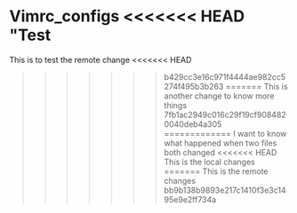 Vimrc_configs
<<<<<<< HEAD
"Test
=======
This is to test the remote change
<<<<<<< HEAD
>>>>>>> b429cc3e16c971f4444ae982cc5274f495b3b263
=======
This is another change to know more things
>>>>>>> 7fb1ac2949c016c29f19cf9084820040deb4a305
=============
I want to know what happened when two files both changed
<<<<<<< HEAD
This is the local changes
=======
This is the remote changes
>>>>>>> bb9b138b9893e217c1410f3e3c1495e9e2ff734a
